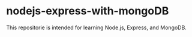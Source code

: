 # nodejs-express-with-mongoDB
This repositorie is intended for learning Node.js, Express, and MongoDB.
